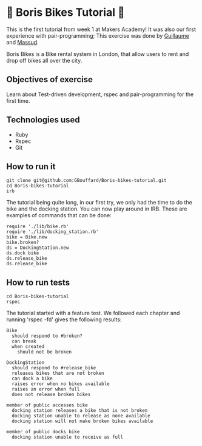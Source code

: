:page_facing_up: Boris Bikes Tutorial :page_facing_up:
===========
This is the first tutorial from week 1 at Makers Academy! It was also our first experience with pair-programming; This exercise was done by [Guillaume](https://github.com/GBouffard) and [Massud](https://github.com/massud).

Boris Bikes is a Bike rental system in London, that allow users to rent and drop off bikes all over the city.

Objectives of exercise
----
Learn about Test-driven development, rspec and pair-programming for the first time.

Technologies used
----
- Ruby
- Rspec
- Git

How to run it
----
```
git clone git@github.com:GBouffard/Boris-bikes-tutorial.git
cd Boris-bikes-tutorial
irb
```
The tutorial being quite long, in our first try, we only had the time to do the bike and the docking station.
You can now play around in IRB. These are examples of commands that can be done:
```
require './lib/bike.rb'
require './lib/docking_station.rb'
bike = Bike.new
bike.broken?
ds = DockingStation.new
ds.dock bike
ds.release_bike
ds.release_bike
```

How to run tests
----
```
cd Boris-bikes-tutorial
rspec
```

The tutorial started with a feature test. We followed each chapter and running 'rspec -fd' gives the following results:
```
Bike
  should respond to #broken?
  can break
  when created
    should not be broken

DockingStation
  should respond to #release_bike
  releases bikes that are not broken
  can dock a bike
  raises error when no bikes available
  raises an error when full
  does not release broken bikes

member of public accesses bike
  docking station releases a bike that is not broken
  docking station unable to release as none available
  docking station will not make broken bikes available

member of public docks bike
  docking station unable to receive as full
```